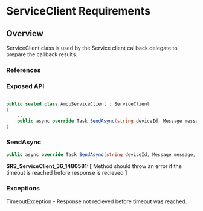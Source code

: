 # ServiceClient Requirements

## Overview

ServiceClient class is used by the Service client callback delegate to prepare the callback results.

### References

### Exposed API

```csharp

public sealed class AmqpServiceClient : ServiceClient
{
    ...
    public async override Task SendAsync(string deviceId, Message message, TimeSpan? timeout = null)
}
```

### SendAsync

```csharp
public async override Task SendAsync(string deviceId, Message message, TimeSpan? timeout = null)
```

**SRS_ServiceClient_36_1480581: [** Method should throw an error if the timeout is reached before response is recieved **]**

### Exceptions

TimeoutException - Response not recieved before timeout was reached.
